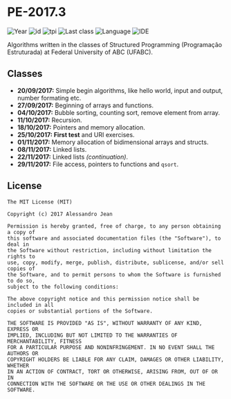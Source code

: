 # PE-2017.3 
![Year](https://img.shields.io/badge/year-2017.3-blue.svg) ![id](https://img.shields.io/badge/id-MCTA028--15-yellowgreen.svg) ![tpi](https://img.shields.io/badge/T--P--I-2--2--4-lightgrey.svg) ![Last class](https://img.shields.io/badge/last_class-2017.11.22-green.svg) ![Language](https://img.shields.io/badge/language-C-yellow.svg) ![IDE](https://img.shields.io/badge/IDE-VSCode-orange.svg)

Algorithms written in the classes of Structured Programming (Programação Estruturada) at Federal University of ABC (UFABC).

## Classes
- **20/09/2017:** Simple begin algorithms, like hello world, input and output, number formating etc.
- **27/09/2017:** Beginning of arrays and functions.
- **04/10/2017:** Bubble sorting, counting sort, remove element from array.
- **11/10/2017:** Recursion.
- **18/10/2017:** Pointers and memory allocation.
- **25/10/2017: First test** and URI exercises.
- **01/11/2017:** Memory allocation of bidimensional arrays and structs.
- **08/11/2017:** Linked lists.
- **22/11/2017:** Linked lists *(continuation)*.
- **29/11/2017:** File access, pointers to functions and `qsort`.

## License

    The MIT License (MIT)

    Copyright (c) 2017 Alessandro Jean

    Permission is hereby granted, free of charge, to any person obtaining a copy of
    this software and associated documentation files (the "Software"), to deal in
    the Software without restriction, including without limitation the rights to
    use, copy, modify, merge, publish, distribute, sublicense, and/or sell copies of
    the Software, and to permit persons to whom the Software is furnished to do so,
    subject to the following conditions:
    
    The above copyright notice and this permission notice shall be included in all
    copies or substantial portions of the Software.

    THE SOFTWARE IS PROVIDED "AS IS", WITHOUT WARRANTY OF ANY KIND, EXPRESS OR
    IMPLIED, INCLUDING BUT NOT LIMITED TO THE WARRANTIES OF MERCHANTABILITY, FITNESS
    FOR A PARTICULAR PURPOSE AND NONINFRINGEMENT. IN NO EVENT SHALL THE AUTHORS OR
    COPYRIGHT HOLDERS BE LIABLE FOR ANY CLAIM, DAMAGES OR OTHER LIABILITY, WHETHER
    IN AN ACTION OF CONTRACT, TORT OR OTHERWISE, ARISING FROM, OUT OF OR IN
    CONNECTION WITH THE SOFTWARE OR THE USE OR OTHER DEALINGS IN THE SOFTWARE.
